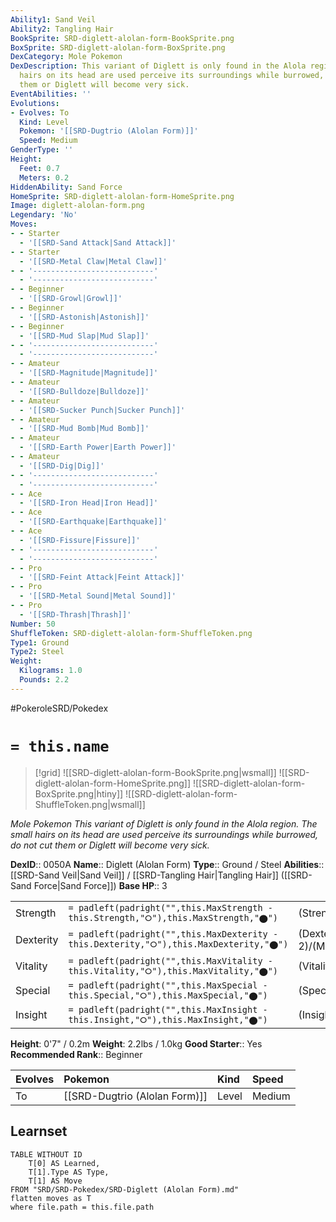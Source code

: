 ```yaml
---
Ability1: Sand Veil
Ability2: Tangling Hair
BookSprite: SRD-diglett-alolan-form-BookSprite.png
BoxSprite: SRD-diglett-alolan-form-BoxSprite.png
DexCategory: Mole Pokemon
DexDescription: This variant of Diglett is only found in the Alola region. The small
  hairs on its head are used perceive its surroundings while burrowed, do not cut
  them or Diglett will become very sick.
EventAbilities: ''
Evolutions:
- Evolves: To
  Kind: Level
  Pokemon: '[[SRD-Dugtrio (Alolan Form)]]'
  Speed: Medium
GenderType: ''
Height:
  Feet: 0.7
  Meters: 0.2
HiddenAbility: Sand Force
HomeSprite: SRD-diglett-alolan-form-HomeSprite.png
Image: diglett-alolan-form.png
Legendary: 'No'
Moves:
- - Starter
  - '[[SRD-Sand Attack|Sand Attack]]'
- - Starter
  - '[[SRD-Metal Claw|Metal Claw]]'
- - '---------------------------'
  - '---------------------------'
- - Beginner
  - '[[SRD-Growl|Growl]]'
- - Beginner
  - '[[SRD-Astonish|Astonish]]'
- - Beginner
  - '[[SRD-Mud Slap|Mud Slap]]'
- - '---------------------------'
  - '---------------------------'
- - Amateur
  - '[[SRD-Magnitude|Magnitude]]'
- - Amateur
  - '[[SRD-Bulldoze|Bulldoze]]'
- - Amateur
  - '[[SRD-Sucker Punch|Sucker Punch]]'
- - Amateur
  - '[[SRD-Mud Bomb|Mud Bomb]]'
- - Amateur
  - '[[SRD-Earth Power|Earth Power]]'
- - Amateur
  - '[[SRD-Dig|Dig]]'
- - '---------------------------'
  - '---------------------------'
- - Ace
  - '[[SRD-Iron Head|Iron Head]]'
- - Ace
  - '[[SRD-Earthquake|Earthquake]]'
- - Ace
  - '[[SRD-Fissure|Fissure]]'
- - '---------------------------'
  - '---------------------------'
- - Pro
  - '[[SRD-Feint Attack|Feint Attack]]'
- - Pro
  - '[[SRD-Metal Sound|Metal Sound]]'
- - Pro
  - '[[SRD-Thrash|Thrash]]'
Number: 50
ShuffleToken: SRD-diglett-alolan-form-ShuffleToken.png
Type1: Ground
Type2: Steel
Weight:
  Kilograms: 1.0
  Pounds: 2.2
---
```


#PokeroleSRD/Pokedex

# `= this.name`

> [!grid]
> ![[SRD-diglett-alolan-form-BookSprite.png|wsmall]]
> ![[SRD-diglett-alolan-form-HomeSprite.png]]
> ![[SRD-diglett-alolan-form-BoxSprite.png|htiny]]
> ![[SRD-diglett-alolan-form-ShuffleToken.png|wsmall]]


*Mole Pokemon*
*This variant of Diglett is only found in the Alola region. The small hairs on its head are used perceive its surroundings while burrowed, do not cut them or Diglett will become very sick.*

**DexID**:: 0050A
**Name**:: Diglett (Alolan Form)
**Type**:: Ground / Steel
**Abilities**:: [[SRD-Sand Veil|Sand Veil]] / [[SRD-Tangling Hair|Tangling Hair]] ([[SRD-Sand Force|Sand Force]])
**Base HP**:: 3

|           |                                                                                        |                                          |
| --------- | -------------------------------------------------------------------------------------- | ---------------------------------------- |
| Strength  | `= padleft(padright("",this.MaxStrength - this.Strength,"⭘"),this.MaxStrength,"⬤")`    | (Strength::2)/(MaxStrength::4)   |
| Dexterity | `= padleft(padright("",this.MaxDexterity - this.Dexterity,"⭘"),this.MaxDexterity,"⬤")` | (Dexterity:: 2)/(MaxDexterity::5) |
| Vitality  | `= padleft(padright("",this.MaxVitality - this.Vitality,"⭘"),this.MaxVitality,"⬤")`    | (Vitality::1)/(MaxVitality::3)   |
| Special   | `= padleft(padright("",this.MaxSpecial - this.Special,"⭘"),this.MaxSpecial,"⬤")`       | (Special::1)/(MaxSpecial::3)     |
| Insight   | `= padleft(padright("",this.MaxInsight - this.Insight,"⭘"),this.MaxInsight,"⬤")`       | (Insight::1)/(MaxInsight::4)     |

**Height**: 0'7" / 0.2m
**Weight**: 2.2lbs / 1.0kg
**Good Starter**:: Yes
**Recommended Rank**:: Beginner

| Evolves   | Pokemon                       | Kind   | Speed   |
|:----------|:------------------------------|:-------|:--------|
| To        | [[SRD-Dugtrio (Alolan Form)]] | Level  | Medium  |

## Learnset

```dataview
TABLE WITHOUT ID
    T[0] AS Learned,
    T[1].Type AS Type,
    T[1] AS Move
FROM "SRD/SRD-Pokedex/SRD-Diglett (Alolan Form).md"
flatten moves as T
where file.path = this.file.path
```

